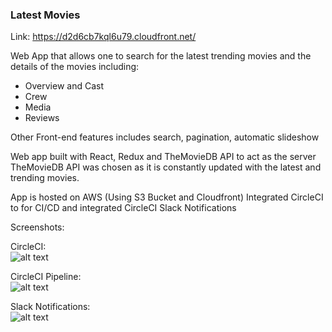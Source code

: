 ### Latest Movies

Link: https://d2d6cb7kql6u79.cloudfront.net/

Web App that allows one to search for the latest trending movies and the details of the movies including:

- Overview and Cast
- Crew
- Media
- Reviews

Other Front-end features includes search, pagination, automatic slideshow

Web app built with React, Redux and TheMovieDB API to act as the server
TheMovieDB API was chosen as it is constantly updated with the latest and trending movies.

App is hosted on AWS (Using S3 Bucket and Cloudfront)
Integrated CircleCI to for CI/CD and integrated CircleCI Slack Notifications

Screenshots:

CircleCI:
<br/>
![alt text](https://github.com/zatkiller/Cinema-app/blob/develop/src/assets/CircleCI.png)
<br/>

CircleCI Pipeline:
<br/>
![alt text](https://github.com/zatkiller/Cinema-app/blob/develop/src/assets/CircleCI_Pipeline.png)
<br/>

Slack Notifications:
<br/>
![alt text](https://github.com/zatkiller/Cinema-app/blob/develop/src/assets/Slack_Notifications.png)
<br/>
